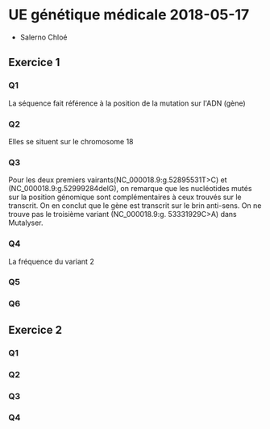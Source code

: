 # UE génétique médicale 2018-05-17
* Salerno Chloé
## Exercice 1
### Q1
La séquence fait référence à la position de la mutation sur l'ADN (gène)
### Q2 
Elles se situent sur le chromosome 18
### Q3 
Pour les deux premiers vairants(NC_000018.9:g.52895531T>C) et (NC_000018.9:g.52999284delG), on remarque que les nucléotides mutés sur la position génomique sont complémentaires à ceux trouvés sur le transcrit. On en conclut que le gène est transcrit sur le brin anti-sens.
On ne trouve pas le troisième variant (NC_000018.9:g. 53331929C>A) dans Mutalyser.
### Q4
La fréquence du variant 2 
### Q5
### Q6
## Exercice 2
### Q1
### Q2
### Q3
### Q4
